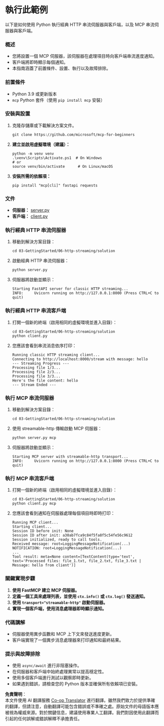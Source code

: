 <!--
CO_OP_TRANSLATOR_METADATA:
{
  "original_hash": "67ecbca6a060477ded3e13ddbeba64f7",
  "translation_date": "2025-08-18T12:55:35+00:00",
  "source_file": "03-GettingStarted/06-http-streaming/solution/python/README.md",
  "language_code": "tw"
}
-->
# 執行此範例

以下是如何使用 Python 執行經典 HTTP 串流伺服器與客戶端，以及 MCP 串流伺服器與客戶端。

### 概述

- 您將設置一個 MCP 伺服器，該伺服器在處理項目時向客戶端串流進度通知。
- 客戶端將即時顯示每個通知。
- 本指南涵蓋了前置條件、設置、執行以及故障排除。

### 前置條件

- Python 3.9 或更新版本
- `mcp` Python 套件（使用 `pip install mcp` 安裝）

### 安裝與設置

1. 克隆存儲庫或下載解決方案文件。

   ```pwsh
   git clone https://github.com/microsoft/mcp-for-beginners
   ```

1. **建立並啟用虛擬環境（建議）：**

   ```pwsh
   python -m venv venv
   .\venv\Scripts\Activate.ps1  # On Windows
   # or
   source venv/bin/activate      # On Linux/macOS
   ```

1. **安裝所需的依賴項：**

   ```pwsh
   pip install "mcp[cli]" fastapi requests
   ```

### 文件

- **伺服器：** [server.py](../../../../../../03-GettingStarted/06-http-streaming/solution/python/server.py)
- **客戶端：** [client.py](../../../../../../03-GettingStarted/06-http-streaming/solution/python/client.py)

### 執行經典 HTTP 串流伺服器

1. 移動到解決方案目錄：

   ```pwsh
   cd 03-GettingStarted/06-http-streaming/solution
   ```

2. 啟動經典 HTTP 串流伺服器：

   ```pwsh
   python server.py
   ```

3. 伺服器將啟動並顯示：

   ```
   Starting FastAPI server for classic HTTP streaming...
   INFO:     Uvicorn running on http://127.0.0.1:8000 (Press CTRL+C to quit)
   ```

### 執行經典 HTTP 串流客戶端

1. 打開一個新的終端（啟用相同的虛擬環境並進入目錄）：

   ```pwsh
   cd 03-GettingStarted/06-http-streaming/solution
   python client.py
   ```

2. 您應該會看到串流消息依序打印：

   ```text
   Running classic HTTP streaming client...
   Connecting to http://localhost:8000/stream with message: hello
   --- Streaming Progress ---
   Processing file 1/3...
   Processing file 2/3...
   Processing file 3/3...
   Here's the file content: hello
   --- Stream Ended ---
   ```

### 執行 MCP 串流伺服器

1. 移動到解決方案目錄：
   ```pwsh
   cd 03-GettingStarted/06-http-streaming/solution
   ```
2. 使用 streamable-http 傳輸啟動 MCP 伺服器：
   ```pwsh
   python server.py mcp
   ```
3. 伺服器將啟動並顯示：
   ```
   Starting MCP server with streamable-http transport...
   INFO:     Uvicorn running on http://127.0.0.1:8000 (Press CTRL+C to quit)
   ```

### 執行 MCP 串流客戶端

1. 打開一個新的終端（啟用相同的虛擬環境並進入目錄）：
   ```pwsh
   cd 03-GettingStarted/06-http-streaming/solution
   python client.py mcp
   ```
2. 您應該會看到通知在伺服器處理每個項目時即時打印：
   ```
   Running MCP client...
   Starting client...
   Session ID before init: None
   Session ID after init: a30ab7fca9c84f5fa8f5c54fe56c9612
   Session initialized, ready to call tools.
   Received message: root=LoggingMessageNotification(...)
   NOTIFICATION: root=LoggingMessageNotification(...)
   ...
   Tool result: meta=None content=[TextContent(type='text', text='Processed files: file_1.txt, file_2.txt, file_3.txt | Message: hello from client')]
   ```

### 關鍵實現步驟

1. **使用 FastMCP 建立 MCP 伺服器。**
2. **定義一個工具來處理列表，並使用 `ctx.info()` 或 `ctx.log()` 發送通知。**
3. **使用 `transport="streamable-http"` 啟動伺服器。**
4. **實現一個客戶端，使用消息處理器即時顯示通知。**

### 代碼講解
- 伺服器使用異步函數和 MCP 上下文來發送進度更新。
- 客戶端實現了一個異步消息處理器來打印通知和最終結果。

### 提示與故障排除

- 使用 `async/await` 進行非阻塞操作。
- 在伺服器和客戶端中始終處理異常以提高穩定性。
- 使用多個客戶端進行測試以觀察即時更新。
- 如果遇到錯誤，請檢查您的 Python 版本並確保所有依賴項已安裝。

**免責聲明**：  
本文件使用 AI 翻譯服務 [Co-op Translator](https://github.com/Azure/co-op-translator) 進行翻譯。雖然我們致力於提供準確的翻譯，但請注意，自動翻譯可能包含錯誤或不準確之處。原始文件的母語版本應被視為權威來源。對於關鍵信息，建議使用專業人工翻譯。我們對因使用此翻譯而引起的任何誤解或錯誤解釋不承擔責任。